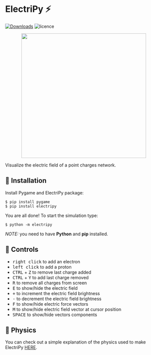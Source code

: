 # ElectriPy :zap:

[![Downloads](https://pepy.tech/badge/electripy)](https://pepy.tech/project/electripy)
![licence](https://img.shields.io/github/license/dylannalex/electripy?color=blue)

<p align="center">
  <img width="400" height="400" src="../media/electripy-demo.gif?raw=true">
</p>

Visualize the electric field of a point charges network.

## :electric_plug: Installation

Install Pygame and ElectriPy package:

```
$ pip install pygame
$ pip install electripy
```

You are all done! To start the simulation type:

```
$ python -m electripy
```

_NOTE:_ you need to have **Python** and **pip** installed.

## :electric_plug: Controls

- <kbd>right click</kbd> to add an electron
- <kbd>left click</kbd> to add a proton
- <kbd>CTRL</kbd> + <kbd>Z</kbd> to remove last charge added
- <kbd>CTRL</kbd> + <kbd>Y</kbd> to add last charge removed 
- <kbd>R</kbd> to remove all charges from screen
- <kbd>E</kbd> to show/hide the electric field
- <kbd>+</kbd> to increment the electric field brightness
- <kbd>-</kbd> to decrement  the electric field brightness
- <kbd>F</kbd> to show/hide electric force vectors
- <kbd>M</kbd> to show/hide electric field vector at cursor position
- <kbd>SPACE</kbd> to show/hide vectors components

## :electric_plug: Physics

You can check out a simple explanation of the physics used to make ElectriPy
[HERE](https://github.com/dylannalex/electripy/blob/master/physics/PHYSICS.md).
